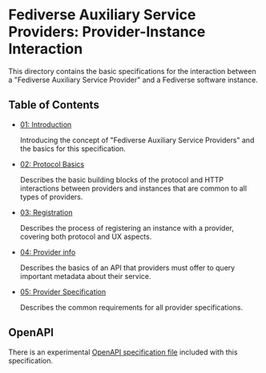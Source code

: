 # Fediverse Auxiliary Service Providers: Provider-Instance Interaction

This directory contains the basic specifications for the interaction
between a "Fediverse Auxiliary Service Provider" and a Fediverse
software instance.

## Table of Contents

* [01: Introduction](introduction.md)

  Introducing the concept of "Fediverse Auxiliary Service Providers" and
  the basics for this specification.

* [02: Protocol Basics](protocol_basics.md)

  Describes the basic building blocks of the protocol and HTTP
  interactions between providers and instances that are common to all
  types of providers.

* [03: Registration](registration.md)

  Describes the process of registering an instance with a provider,
  covering both protocol and UX aspects.

* [04: Provider info](provider_info.md)

  Describes the basics of an API that providers must offer to query
  important metadata about their service.

* [05: Provider Specification](provider_specifications.md)

  Describes the common requirements for all provider specifications.

## OpenAPI

There is an experimental
[OpenAPI specification file](provider_openapi.yml) included with this
specification.
